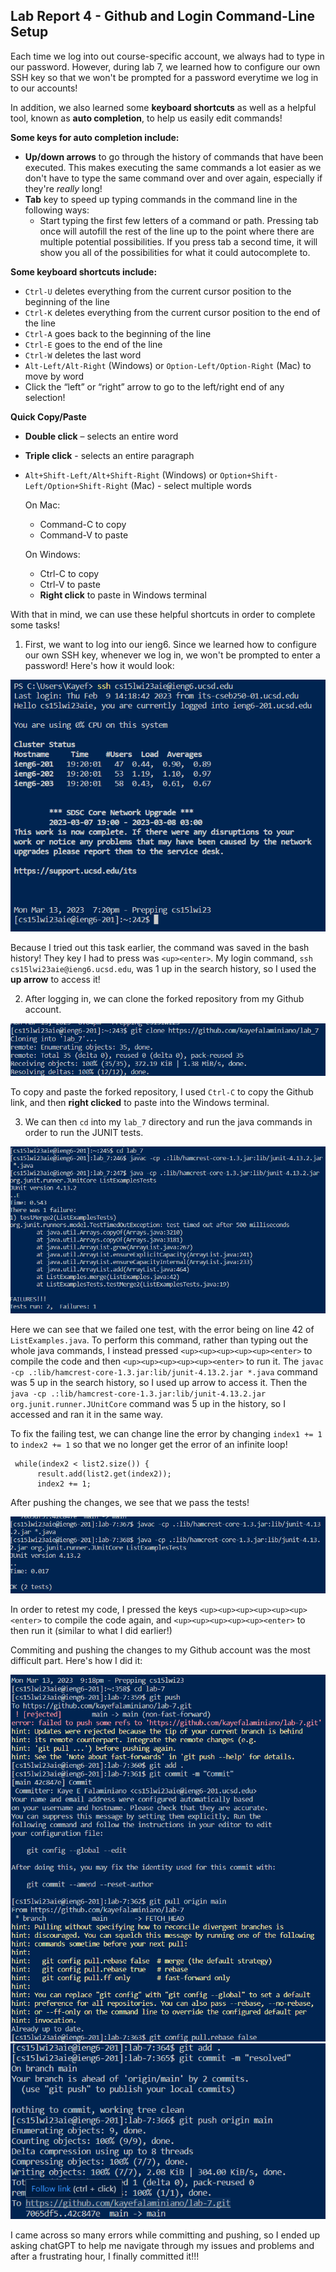 ## Lab Report 4 - Github and Login Command-Line Setup

Each time we log into out course-specific account, we always had to type in our password. However, during lab 7, we learned how to configure our own SSH key so that we won't be prompted for a password everytime we log in to our accounts!

In addition, we also learned some **keyboard shortcuts** as well as a helpful tool, known as **auto completion**, to help us easily edit commands! 

**Some keys for auto completion include:**
* **Up/down arrows** to go through the history of commands that have been executed. This makes executing the same commands a lot easier as we don't have to type the same command over and over again, especially if they're *really* long!
* **Tab** key to speed up typing commands in the command line in the following ways:
  * Start typing the first few letters of a command or path. Pressing tab once will autofill the rest of the line up to the point where there are multiple potential possibilities. If you press tab a second time, it will show you all of the possibilities for what it could autocomplete to.

**Some keyboard shortcuts include:**
* `Ctrl-U` deletes everything from the current cursor position to the beginning of the line
* `Ctrl-K` deletes everything from the current cursor position to the end of the line
* `Ctrl-A` goes back to the beginning of the line
* `Ctrl-E` goes to the end of the line
* `Ctrl-W` deletes the last word
* `Alt-Left/Alt-Right` (Windows) or `Option-Left/Option-Right` (Mac) to move by word
* Click the “left” or “right” arrow to go to the left/right end of any selection!

**Quick Copy/Paste**
* **Double click** – selects an entire word
* **Triple click** - selects an entire paragraph
* `Alt+Shift-Left/Alt+Shift-Right` (Windows) or `Option+Shift-Left/Option+Shift-Right` (Mac) - select multiple words
  
  On Mac:
    * Command-C to copy
    * Command-V to paste

  On Windows:
    * Ctrl-C to copy
    * Ctrl-V to paste
    * **Right click** to paste in Windows terminal

With that in mind, we can use these helpful shortcuts in order to complete some tasks!

1. First, we want to log into our ieng6. Since we learned how to configure our own SSH key, whenever we log in, we won't be prompted to enter a password! Here's how it would look:

![Image](ssh.png)

Because I tried out this task earlier, the command was saved in the bash history! They key I had to press was `<up><enter>`. My login command, `ssh cs15lwi23aie@ieng6.ucsd.edu`, was 1 up in the search history, so I used the **up arrow** to access it!

2. After logging in, we can clone the forked repository from my Github account.

![Image](clone.png)

To copy and paste the forked repository, I used `Ctrl-C` to copy the Github link, and then **right clicked** to paste into the Windows terminal. 

3. We can then `cd` into my `lab_7` directory and run the java commands in order to run the JUNIT tests. 

![Image](failedtest.png)

Here we can see that we failed one test, with the error being on line 42 of `ListExamples.java`. To perform this command, rather than typing out the whole java commands, I instead pressed `<up><up><up><up><up><enter>` to compile the code and then `<up><up><up><up><up><enter>` to run it. The `javac -cp .:lib/hamcrest-core-1.3.jar:lib/junit-4.13.2.jar *.java` command was 5 up in the search history, so I used up arrow to access it. Then the `java -cp .:lib/hamcrest-core-1.3.jar:lib/junit-4.13.2.jar org.junit.runner.JUnitCore` command was 5 up in the history, so I accessed and ran it in the same way.

To fix the failing test, we can change line the error by changing `index1 += 1` to `index2 += 1` so that we no longer get the error of an infinite loop!

```
 while(index2 < list2.size()) {
      result.add(list2.get(index2));
      index2 += 1;
```

After pushing the changes, we see that we pass the tests!

![Image](passed.png)

In order to retest my code, I pressed the keys `<up><up><up><up><up><up><enter>` to compile the code again, and `<up><up><up><up><up><enter>` to then run it (similar to what I did earlier!)
  
Commiting and pushing the changes to my Github account was the most difficult part. Here's how I did it:
  
![Image](push1.png)
![Image](push2.png)
  
I came across so many errors while committing and pushing, so I ended up asking chatGPT to help me navigate through my issues and problems and after a frustrating hour, I finally committed it!!!

